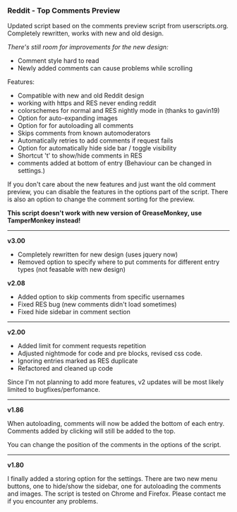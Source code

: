 ### Reddit - Top Comments Preview ###

Updated script based on the comments preview script from userscripts.org. Completely rewritten, works with new and old design.

*There's still room for improvements for the new design:*
- Comment style hard to read
- Newly added comments can cause problems while scrolling

Features:

 - Compatible with new and old Reddit design
 - working with https and RES never ending reddit
 - colorschemes for normal and RES nightly mode in (thanks to gavin19)
 - Option for auto-expanding images
 - Option for for autoloading all comments
 - Skips comments from known automoderators
 - Automatically retries to add comments if request fails
 - Option for automatically hide side bar / toggle visibility
 - Shortcut 't' to show/hide comments in RES
 - comments added at bottom of entry
   (Behaviour can be changed in settings.)


If you don't care about the new features and just want the old comment preview, you can disable the features in the options part of the script.
There is also an option to change the comment sorting for the preview.

**This script doesn't work with new version of GreaseMonkey, use TamperMonkey instead!**

-------

**v3.00**
- Completely rewritten for new design (uses jquery now)
- Removed option to specify where to put comments for different entry types (not feasable with new design)


**v2.08**

- Added option to skip comments from specific usernames
- Fixed RES bug (new comments didn't load sometimes)
- Fixed hide sidebar in comment section

-------

**v2.00**

- Added limit for comment requests repetition
- Adjusted nightmode for code and pre blocks, revised css code.
- Ignoring entries marked as RES duplicate
- Refactored and cleaned up code

Since I'm not planning to add more features, v2 updates will be most likely limited to bugfixes/perfomance.

----------

**v1.86**

When autoloading, comments will now be added the bottom of each entry.
Comments added by clicking will still be added to the top.

You can change the position of the comments in the options of the script.


--------

**v1.80**

I finally added a storing option for the settings.
There are two new menu buttons, one to hide/show the sidebar, one for autoloading the comments and images. The script is tested on Chrome and Firefox. Please contact me if you encounter any problems.
